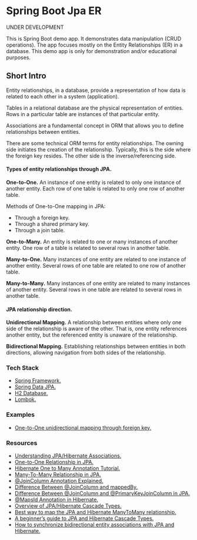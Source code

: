 
# Spring Boot Jpa ER

UNDER DEVELOPMENT

This is Spring Boot demo app. It demonstrates data manipulation (CRUD operations).
The app focuses mostly on the Entity Relationships (ER) in a database. 
This demo app is only for demonstration and/or educational purposes.


## Short Intro

Entity relationships, in a database, provide a representation of how data 
is related to each other in a system (application).

Tables in a relational database are the physical representation of entities.
Rows in a particular table are instances of that particular entity.

Associations are a fundamental concept in ORM that allows you to define 
relationships between entities.

There are some technical ORM terms for entity relationships. 
The owning side initiates the creation of the relationship. 
Typically, this is the side where the foreign key resides. 
The other side is the inverse/referencing side.

#### Types of entity relationships through JPA.

**One-to-One.** An instance of one entity is related to only one instance of another 
entity. Each row of one table is related to only one row of another table.

Methods of One-to-One mapping in JPA:
* Through a foreign key.
* Through a shared primary key.
* Through a join table.

**One-to-Many.** An entity is related to one or many instances of another entity. 
One row of a table is related to several rows in another table.

**Many-to-One.** Many instances of one entity are related to one instance of 
another entity. Several rows of one table are related to one row of another table.

**Many-to-Many.** Many instances of one entity are related to many instances of 
another entity. Several rows in one table are related to several rows in another table.


#### JPA relationship direction.

**Unidirectional Mapping.** A relationship between entities where only one side 
of the relationship is aware of the other. That is, one entity references another entity,
but the referenced entity is unaware of the relationship.

**Bidirectional Mapping.** Establishing relationships between entities in both 
directions, allowing navigation from both sides of the relationship.


### Tech Stack

* [Spring Framework.](https://spring.io/)
* [Spring Data JPA.](https://spring.io/projects/spring-data-jpa)
* [H2 Database.](https://www.h2database.com/html/main.html)
* [Lombok.](https://projectlombok.org/)


### Examples

* [One-to-One unidirectional mapping through foreign key.](docs/_01_1_to_1_unidir_fk_jc/README.md)


### Resources

* [Understanding JPA/Hibernate Associations.](https://www.baeldung.com/jpa-hibernate-associations)
* [One-to-One Relationship in JPA.](https://www.baeldung.com/jpa-one-to-one)
* [Hibernate One to Many Annotation Tutorial.](https://www.baeldung.com/hibernate-one-to-many)
* [Many-To-Many Relationship in JPA.](https://www.baeldung.com/jpa-many-to-many)
* [@JoinColumn Annotation Explained.](https://www.baeldung.com/jpa-join-column)
* [Difference Between @JoinColumn and mappedBy.](https://www.baeldung.com/jpa-joincolumn-vs-mappedby)
* [Difference Between @JoinColumn and @PrimaryKeyJoinColumn in JPA.](https://www.baeldung.com/java-jpa-join-vs-primarykeyjoin)
* [@MapsId Annotation in Hibernate.](https://www.baeldung.com/hibernate-mapsid-annotation)
* [Overview of JPA/Hibernate Cascade Types.](https://www.baeldung.com/jpa-cascade-types)
* [Best way to map the JPA and Hibernate ManyToMany relationship.](https://vladmihalcea.com/the-best-way-to-use-the-manytomany-annotation-with-jpa-and-hibernate/)
* [A beginner’s guide to JPA and Hibernate Cascade Types.](https://vladmihalcea.com/a-beginners-guide-to-jpa-and-hibernate-cascade-types/)
* [How to synchronize bidirectional entity associations with JPA and Hibernate.](https://vladmihalcea.com/jpa-hibernate-synchronize-bidirectional-entity-associations/)